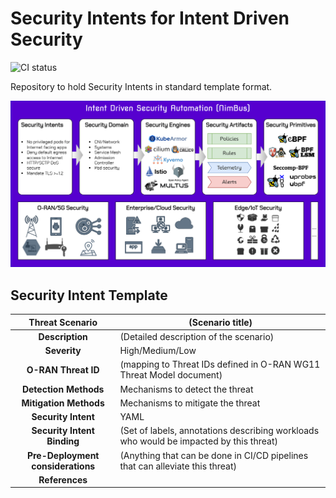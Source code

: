 # Security Intents for Intent Driven Security
![CI status](https://github.com/5GSEC/security-intents/actions/workflows/ci-verify.yml/badge.svg)

Repository to hold Security Intents in standard template format.

![](res/nimbus.png)

## Security Intent Template

|          Threat Scenario          | (Scenario title)                                                                       |
|:---------------------------------:|----------------------------------------------------------------------------------------|
|          **Description**          | (Detailed description of the scenario)                                                 |
|           **Severity**            | High/Medium/Low                                                                        |
|        **O-RAN Threat ID**        | (mapping to Threat IDs defined in O-RAN WG11 Threat Model document)                    |
|       **Detection Methods**       | Mechanisms to detect the threat                                                        |
|      **Mitigation Methods**       | Mechanisms to mitigate the threat                                                      |
|        **Security Intent**        | YAML                                                                                   |
|    **Security Intent Binding**    | (Set of labels, annotations describing workloads who would be impacted by this threat) |
| **Pre-Deployment considerations** | (Anything that can be done in CI/CD pipelines that can alleviate this threat)          |
|          **References**           |                                                                                        |
